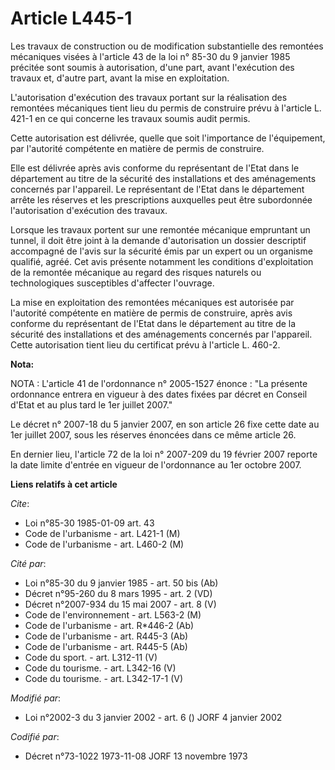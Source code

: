# Article L445-1

Les travaux de construction ou de modification substantielle des remontées mécaniques visées à l'article 43 de la loi n°
85-30 du 9 janvier 1985 précitée sont soumis à autorisation, d'une part, avant l'exécution des travaux et, d'autre part,
avant la mise en exploitation.

L'autorisation d'exécution des travaux portant sur la réalisation des remontées mécaniques tient lieu du permis de construire
prévu à l'article L. 421-1 en ce qui concerne les travaux soumis audit permis.

Cette autorisation est délivrée, quelle que soit l'importance de l'équipement, par l'autorité compétente en matière de permis
de construire.

Elle est délivrée après avis conforme du représentant de l'Etat dans le département au titre de la sécurité des installations
et des aménagements concernés par l'appareil. Le représentant de l'Etat dans le département arrête les réserves et les
prescriptions auxquelles peut être subordonnée l'autorisation d'exécution des travaux.

Lorsque les travaux portent sur une remontée mécanique empruntant un tunnel, il doit être joint à la demande d'autorisation
un dossier descriptif accompagné de l'avis sur la sécurité émis par un expert ou un organisme qualifié, agréé. Cet avis
présente notamment les conditions d'exploitation de la remontée mécanique au regard des risques naturels ou technologiques
susceptibles d'affecter l'ouvrage.

La mise en exploitation des remontées mécaniques est autorisée par l'autorité compétente en matière de permis de construire,
après avis conforme du représentant de l'Etat dans le département au titre de la sécurité des installations et des
aménagements concernés par l'appareil. Cette autorisation tient lieu du certificat prévu à l'article L. 460-2.

**Nota:**

NOTA : L'article 41 de l'ordonnance n° 2005-1527 énonce : "La présente ordonnance entrera en vigueur à des dates fixées par
décret en Conseil d'Etat et au plus tard le 1er juillet 2007."

Le décret n° 2007-18 du 5 janvier 2007, en son article 26 fixe cette date au 1er juillet 2007, sous les réserves énoncées
dans ce même article 26.

En dernier lieu, l'article 72 de la loi n° 2007-209 du 19 février 2007 reporte la date limite d'entrée en vigueur de
l'ordonnance au 1er octobre 2007.

**Liens relatifs à cet article**

_Cite_:

  - Loi n°85-30 1985-01-09 art. 43
  - Code de l'urbanisme - art. L421-1 (M)
  - Code de l'urbanisme - art. L460-2 (M)

_Cité par_:

  - Loi n°85-30 du 9 janvier 1985 - art. 50 bis (Ab)
  - Décret n°95-260 du 8 mars 1995 - art. 2 (VD)
  - Décret n°2007-934 du 15 mai 2007 - art. 8 (V)
  - Code de l'environnement - art. L563-2 (M)
  - Code de l'urbanisme - art. R*446-2 (Ab)
  - Code de l'urbanisme - art. R445-3 (Ab)
  - Code de l'urbanisme - art. R445-5 (Ab)
  - Code du sport. - art. L312-11 (V)
  - Code du tourisme. - art. L342-16 (V)
  - Code du tourisme. - art. L342-17-1 (V)

_Modifié par_:

  - Loi n°2002-3 du 3 janvier 2002 - art. 6 () JORF 4 janvier 2002

_Codifié par_:

  - Décret n°73-1022 1973-11-08 JORF 13 novembre 1973
